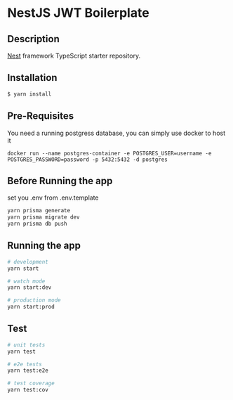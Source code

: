 # NestJS JWT Boilerplate

## Description

[Nest](https://github.com/nestjs/nest) framework TypeScript starter repository.

## Installation

```bash
$ yarn install
```

## Pre-Requisites

You need a running postgress database, you can simply use docker to host it

```
docker run --name postgres-container -e POSTGRES_USER=username -e POSTGRES_PASSWORD=password -p 5432:5432 -d postgres
```

## Before Running the app

set you .env from .env.template

```bash
yarn prisma generate
yarn prisma migrate dev
yarn prisma db push
```

## Running the app

```bash
# development
yarn start

# watch mode
yarn start:dev

# production mode
yarn start:prod
```

## Test

```bash
# unit tests
yarn test

# e2e tests
yarn test:e2e

# test coverage
yarn test:cov
```
